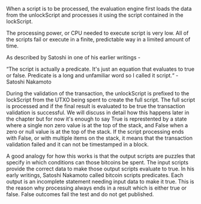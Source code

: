 When a script is to be processed, the evaluation engine first loads the data from the unlockScript and processes it using the script contained in the lockScript.

The processing power, or CPU needed to execute script is very low. All of the scripts fail or execute in a finite, predictable way in a limited amount of time.

As described by Satoshi in one of his earlier writings -

“The script is actually a predicate. It's just an equation that evaluates to true or false. Predicate is a long and unfamiliar word so I called it script.“ - Satoshi Nakamoto

During the validation of the transaction, the unlockScript is prefixed to the lockScript from the UTXO being spent to create the full script. The full script is processed and if the final result is evaluated to be true the transaction validation is successful. We will discuss in detail how this happens later in the chapter but for now it's enough to say True is represtented by a state where a single non zero value is at the top of the stack, and False when a zero or null value is at the top of the stack. If the script processing ends with False, or with multiple items on the stack, it means that the transaction validation failed and it can not be timestamped in a block.

A good analogy for how this works is that the output scripts are puzzles that specify in which conditions can those bitcoins be spent. The input scripts provide the correct data to make those output scripts evaluate to true. In his early writings, Satoshi Nakamoto called bitcoin scripts predicates. Each output is an incomplete statement needing input data to make it true. This is the reason why processing always ends in a result which is either true or false. False outcomes fail the test and do not get published.